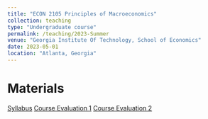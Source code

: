 ```yaml
---
title: "ECON 2105 Principles of Macroeconomics"
collection: teaching
type: "Undergraduate course"
permalink: /teaching/2023-Summer
venue: "Georgia Institute Of Technology, School of Economics"
date: 2023-05-01
location: "Atlanta, Georgia"
---
```


Materials
======
[Syllabus](/files/ECON_2105_Summer_Syllabus.pdf)
[Course Evaluation 1](/files/Hritan_2023_Summer_ECON_2105_Prin_of_Macroeconomics_SF1.pdf)
[Course Evaluation 2](/files/Hritan_2023_Summer_ECON_2105_Prin_of_Macroeconomics_NP1.pdf)
